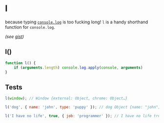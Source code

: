 # l
because typing [`console.log`](https://developer.mozilla.org/en-US/docs/Web/API/Console/log) is too fucking long! `l` is a handy shorthand function for `console.log`.

*(see [gist](https://gist.github.com/karlpatrickespiritu/ade7ad00ba00d35cc2bc))*

l()
------
```JavaScript
function l() {
    if (arguments.length) console.log.apply(console, arguments)
}
```

Tests
------
```JavaScript
l(window); // Window {external: Object, chrome: Object…}

l('dog', { name: 'john', type: 'puppy' }); // dog Object {name: "john", type: "puppy"}

l('I have no life', true, { job: 'programmer' }); // I have no life true Object {job: "programmer"}

```


